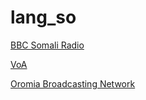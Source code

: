 # lang_so

[BBC Somali Radio](http://a.files.bbci.co.uk/media/live/manifesto/audio/simulcast/hls/nonuk/sbr_low/ak/bbc_somali_radio.m3u8?n=1b43fa7eecb2c356fba6)

[VoA](https://voa13.akacast.akamaistream.net/7/681/437795/v1/ibb.akacast.akamaistream.net/voa13?n=8373c0f855aa8ee7f098)

[Oromia Broadcasting Network](https://stream.zeno.fm/9kha8gxkpd0uv?n=aafd6bf0bed5d2ab1806)

